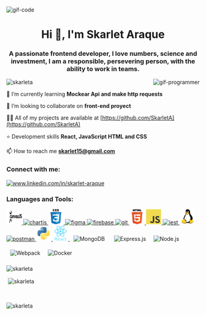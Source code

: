 <img align="center" width="1024" height="200" src="https://media.giphy.com/media/ko7twHhomhk8E/giphy.gif" alt="gif-code">
<h1 align="center">Hi 👋, I'm Skarlet Araque</h1>
<h3 align="center">A passionate frontend developer, I  love numbers, science and investment, I am a responsible, persevering person, with the ability to work in teams.</h3>

<img align="right" src="https://media.giphy.com/media/L1R1tvI9svkIWwpVYr/giphy.gif" alt="gif-programmer">

<p align="left"> <img src="https://komarev.com/ghpvc/?username=skarleta&label=Profile%20views&color=0e75b6&style=flat" alt="skarleta" /> </p>

🌱 I’m currently learning **Mockear Api and make http requests**

👯 I’m looking to collaborate on **front-end proyect**

👨‍💻 All of my projects are available at [https://github.com/SkarletA](https://github.com/SkarletA)

⭐ Development skills **React, JavaScript HTML and CSS**
  
📫 How to reach me **skarlet15@gmail.com**

<h3 align="left">Connect with me:</h3>
<p align="left">
<a href="https://www.linkedin.com/in/skarlet-araque-28292b158/" target="blank"><img align="center" src="https://raw.githubusercontent.com/rahuldkjain/github-profile-readme-generator/master/src/images/icons/Social/linked-in-alt.svg" alt="www.linkedin.com/in/skarlet-araque" height="30" width="40" /></a>
</p>


<h3 align="left">Languages and Tools:</h3>
<p align="left"> <a href="https://canvasjs.com" target="_blank" rel="noreferrer"> <img src="https://raw.githubusercontent.com/Hardik0307/Hardik0307/master/assets/canvasjs-charts.svg" alt="canvasjs" width="40" height="40"/> </a> <a href="https://www.chartjs.org" target="_blank" rel="noreferrer"> <img src="https://www.chartjs.org/media/logo-title.svg" alt="chartjs" width="40" height="40"/> </a> <a href="https://www.w3schools.com/css/" target="_blank" rel="noreferrer"> <img src="https://raw.githubusercontent.com/devicons/devicon/master/icons/css3/css3-original-wordmark.svg" alt="css3" width="40" height="40"/> </a> <a href="https://www.figma.com/" target="_blank" rel="noreferrer"> <img src="https://www.vectorlogo.zone/logos/figma/figma-icon.svg" alt="figma" width="40" height="40"/> </a> <a href="https://firebase.google.com/" target="_blank" rel="noreferrer"> <img src="https://www.vectorlogo.zone/logos/firebase/firebase-icon.svg" alt="firebase" width="40" height="40"/> </a> <a href="https://git-scm.com/" target="_blank" rel="noreferrer"> <img src="https://www.vectorlogo.zone/logos/git-scm/git-scm-icon.svg" alt="git" width="40" height="40"/> </a> <a href="https://www.w3.org/html/" target="_blank" rel="noreferrer"> <img src="https://raw.githubusercontent.com/devicons/devicon/master/icons/html5/html5-original-wordmark.svg" alt="html5" width="40" height="40"/> </a> <a href="https://developer.mozilla.org/en-US/docs/Web/JavaScript" target="_blank" rel="noreferrer"> <img src="https://raw.githubusercontent.com/devicons/devicon/master/icons/javascript/javascript-original.svg" alt="javascript" width="40" height="40"/> </a> <a href="https://jestjs.io" target="_blank" rel="noreferrer"> <img src="https://www.vectorlogo.zone/logos/jestjsio/jestjsio-icon.svg" alt="jest" width="40" height="40"/> </a> <a href="https://www.linux.org/" target="_blank" rel="noreferrer"> <img src="https://raw.githubusercontent.com/devicons/devicon/master/icons/linux/linux-original.svg" alt="linux" width="40" height="40"/> </a> <a href="https://postman.com" target="_blank" rel="noreferrer"> <img src="https://www.vectorlogo.zone/logos/getpostman/getpostman-icon.svg" alt="postman" width="40" height="40"/> </a> <a href="https://www.python.org" target="_blank" rel="noreferrer"> <img src="https://raw.githubusercontent.com/devicons/devicon/master/icons/python/python-original.svg" alt="python" width="40" height="40"/> </a> <a href="https://reactjs.org/" target="_blank" rel="noreferrer"> <img src="https://raw.githubusercontent.com/devicons/devicon/master/icons/react/react-original-wordmark.svg" alt="react" width="40" height="40"/> </a><img style="margin: 10px" src="https://profilinator.rishav.dev/skills-assets/mongodb-original-wordmark.svg" alt="MongoDB" height="50" /> <img style="margin: 10px" src="https://profilinator.rishav.dev/skills-assets/express-original-wordmark.svg" alt="Express.js" height="50" /><img style="margin: 10px" src="https://profilinator.rishav.dev/skills-assets/nodejs-original-wordmark.svg" alt="Node.js" height="50" /><img style="margin: 10px" src="https://profilinator.rishav.dev/skills-assets/webpack-original.svg" alt="Webpack" height="50" /><img style="margin: 10px" src="https://profilinator.rishav.dev/skills-assets/docker-original-wordmark.svg" alt="Docker" height="50" />  </p>

<p><img align="left" src="https://github-readme-stats.vercel.app/api/top-langs?username=skarleta&show_icons=true&locale=en&layout=compact" alt="skarleta" /></p>
<br />

<p>&nbsp;<img align="center" src="https://github-readme-stats.vercel.app/api?username=skarleta&show_icons=true&locale=en" alt="skarleta" /></p>
<br />

<p><img align="center" src="https://github-readme-streak-stats.herokuapp.com/?user=skarleta&" alt="skarleta" /></p>
